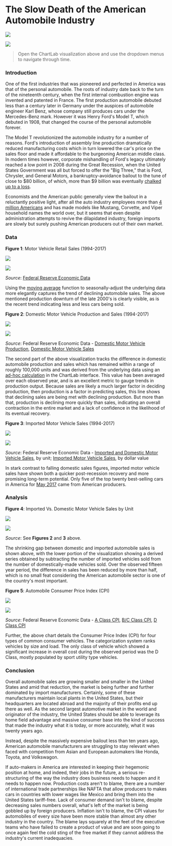 The Slow Death of the American Automobile Industry
===

![](images/title.png)

[![](images/button.png)](https://apps.axibase.com/chartlab/8b23c4f8/#fullscreen)

> Open the ChartLab visualization above and use the dropdown menus to navigate through time.

### Introduction

One of the first industries that was pioneered and perfected in America was that of the personal automobile. The roots of
industry date back to the turn of the nineteenth century, when the first internal combustion engine was invented and patented
in France. The first production automobile debuted less than a century later in Germany under the auspices of automobile
engineer Karl Benz, whose company still produces cars under the Mercedes-Benz mark. However it was Henry Ford's Model T,
which debuted in 1908, that changed the course of the personal automobile forever.

The Model T revolutionized the automobile industry for a number of reasons. Ford's introduction of assembly line production
dramatically reduced manufacturing costs which in turn lowered the car's price on the sales floor and made it affordable to
the burgeoning American middle class. In modern times however, corporate mishandling of Ford's legacy ultimately reached a low point in 2008
during the Great Recession, when the United States Government was all but forced to offer the "Big Three," that is Ford,
Chrysler, and General Motors, a bankruptcy-avoidance bailout to the tune of close to $80 billion, of which, more than $9 billion
was eventually [chalked up to a loss](https://www.treasury.gov/initiatives/financial-stability/TARP-Programs/automotive-programs/pages/default.aspx).

Economists and the American public generally view the bailout in a reluctantly positive light, after all the auto industry
employees more than [4 million Americans](https://www.bls.gov/iag/tgs/iagauto.htm) and has made models like Mustang, Corvette,
and Viper household names the world over, but it seems that even despite administration attempts to revive the dilapidated
industry, foreign imports are slowly but surely pushing American producers out of their own market.

### Data

**Figure 1**: Motor Vehicle Retail Sales (1994-2017)

![](images/auto-01.png)

[![](images/button.png)](https://apps.axibase.com/chartlab/4a85afe3/2/#fullscreen)

_Source_: [Federal Reserve Economic Data](https://fred.stlouisfed.org/series/LAUTONSA)

Using the [moving average](Support/Moving-Avg/README.md) function to seasonally-adjust the underlying data more elegantly captures
the trend of declining automobile sales. The above mentioned production downturn of the late 2000's is clearly visible, as is
the recent trend indicating less and less cars being sold.

**Figure 2**: Domestic Motor Vehicle Production and Sales (1994-2017)

![](images/auto-02.png)

[![](images/button.png)](https://apps.axibase.com/chartlab/524763cd/2/#fullscreen)

_Source_: Federal Reserve Economic Data - [Domestic Motor Vehicle Production](https://fred.stlouisfed.org/series/DAUPSA), [Domestic Motor Vehicle Sales](https://fred.stlouisfed.org/series/DAUTOSA)

The second part of the above visualization tracks the difference in domestic automobile production and sales which has remained
within a range of roughly 100,000 units and was derived from the underlying data using an [ad-hoc calculation](Support/Add-Calculated-Value/README.md) 
in the ChartLab interface. This value has been averaged over each observed year, and is an excellent metric to gauge trends
in production output. Because sales are likely a much larger factor in deciding production, then production is a factor in
predicting sales, this line shows that declining sales are being met with declining production. But more than that, production
is declining more quickly than sales, indicating an overall contraction in the entire market and a lack of confidence
in the likelihood of its eventual recovery.

**Figure 3**: Imported Motor Vehicle Sales (1994-2017)

![](images/auto-03.png)

[![](images/button.png)](https://apps.axibase.com/chartlab/69221ca1/#fullscreen)

_Source_: Federal Reserve Economic Data - [Imported and Domestic Motor Vehicle Sales](https://fred.stlouisfed.org/series/LAUTONSA), by unit; [Imported Motor Vehicle Sales](https://fred.stlouisfed.org/series/B149RC1Q027SBEA), by dollar value

In stark contrast to falling domestic sales figures, imported motor vehicle sales have shown both a quicker post-recession
recovery and more promising long-term potential. Only five of the top twenty best-selling cars in America for [May 2017](http://www.goodcarbadcar.net/2017/06/top-20-best-selling-cars-in-america-may.html)
came from American producers. 

### Analysis

**Figure 4**: Imported Vs. Domestic Motor Vehicle Sales by Unit

![](images/auto-04.png)

[![](images/button.png)](https://apps.axibase.com/chartlab/54105ebb/#fullscreen)

_Source_: See **Figures 2** and **3** above.

The shrinking gap between domestic and imported automobile sales is shown above, with the lower portion of the visualization
showing a derived series obtained by subtracting the number of imported vehicles sold from the number of domestically-made vehicles
sold. Over the observed fifteen year period, the difference in sales has been reduced by more than half, which is no small feat
considering the American automobile sector is one of the country's most important.

**Figure 5**: Automobile Consumer Price Index (CPI)

![](images/auto-06.png)

[![](images/button.png)](https://apps.axibase.com/chartlab/8fb94993/2/#fullscreen)

_Source_: Federal Reserve Economic Data - [A Class CPI](https://fred.stlouisfed.org/series/CUURA000SS4501A), [B/C Class CPI](https://fred.stlouisfed.org/series/CUURX000SS4501A),
[D Class CPI](https://fred.stlouisfed.org/series/CUURD000SS4501A)

Further, the above chart details the Consumer Price Index (CPI) for four types of common consumer vehicles. The categorization
system ranks vehicles by size and load. The only class of vehicle which showed a significant increase in overall cost during
the observed period was the D Class, mostly populated by sport utility type vehicles. 

### Conclusion

Overall automobile sales are growing smaller and smaller in the United States and amid that reduction, the market is being
further and further dominated by import manufacturers. Certainly, some of these manufacturers maintain local plants in the
United States, but their headquarters are located abroad and the majority of their profits end up there as well. As the second largest
automotive market in the world and originator of the industry, the United States should be able to leverage its home field 
advantage and massive consumer base into the kind of success that made the industry what it is today, or more accurately, 
what it was twenty years ago.

Instead, despite the massively expensive bailout less than ten years ago, American automobile manufacturers are struggling
to stay relevant when faced with competition from Asian and European automakers like Honda, Toyota, and Volkswagon.

If auto-makers in America are interested in keeping their hegemonic position at home, and indeed, their jobs in the future,
a serious re-structuring of the way the industry does business needs to happen and it needs to happen now. Production costs aren't to blame, there are
a number of international trade partnerships like NAFTA that allow producers to makes cars in countries with lower wages like
Mexico and bring them into the United States tariff-free. Lack of consumer demand isn't to blame, despite decreasing sales numbers
overall, what's left of the market is being gobbled up by foreign producers. Inflation isn't to blame, the CPI values for
automobiles of every size have been more stable than almost any other industry in the country. The blame lays squarely at the
feet of the executive teams who have failed to create a product of value and are soon going to once again feel the cold sting
of the free market if they cannot address the industry's current inadequacies.
